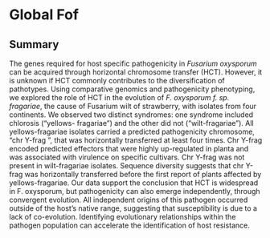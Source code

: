 # Global Fof

## Summary 
  The genes required for host specific pathogenicity in *Fusarium oxysporum* can be acquired through horizontal chromosome transfer (HCT). However, it is unknown if HCT commonly contributes to the diversification of pathotypes. Using comparative genomics and pathogenicity phenotyping, we explored the role of HCT in the evolution of *F. oxysporum f. sp. fragariae*, the cause of Fusarium wilt of strawberry, with isolates from four continents. We observed two distinct syndromes: one syndrome included chlorosis (“yellows- fragariae”) and the other did not (“wilt-fragariae”). All yellows-fragariae isolates carried a predicted pathogenicity chromosome, “chr Y-frag ”, that was horizontally transferred at least four times. Chr Y-frag encoded predicted effectors that were highly up-regulated in planta and was associated with virulence on specific cultivars. Chr Y-frag was not present in wilt-fragariae isolates. Sequence diversity suggests that chr Y-frag was horizontally transferred before the first report of plants affected by yellows-fragariae. Our data support the conclusion that HCT is widespread in F. oxysporum, but pathogenicity can also emerge independently, through convergent evolution. All independent origins of this pathogen occurred outside of the host’s native range, suggesting that susceptibility is due to a lack of co-evolution. Identifying evolutionary relationships within the pathogen population can accelerate the identification of host resistance.
